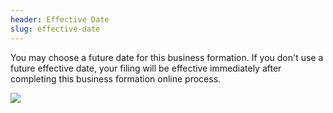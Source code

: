 ```yaml
---
header: Effective Date
slug: effective-date
---
```

You may choose a future date for this business formation. If you don't use a future effective date, your filing will be effective immediately after completing this business formation online process.

![](web/public/effective-date.jpg)